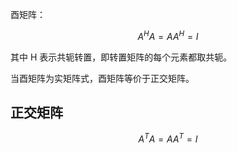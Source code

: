酉矩阵：

$$A ^ H A = A A ^ H = I$$ 

其中 H 表示共轭转置，即转置矩阵的每个元素都取共轭。

当酉矩阵为实矩阵式，酉矩阵等价于正交矩阵。

## 正交矩阵

$$A ^ T A = A A ^ T = I$$

